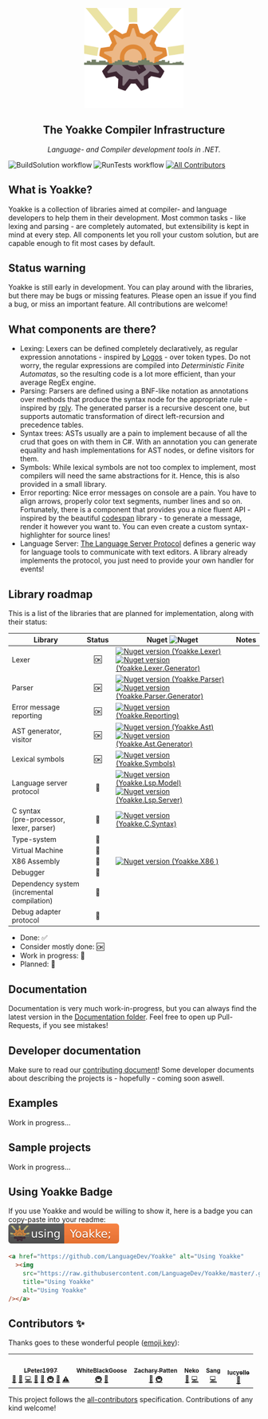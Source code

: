 <p align="center">
	<a href="#"><img src="https://github.com/LanguageDev/Yoakke/blob/master/.github/resources/YoakkeLogoAnimated.svg?raw=true" height="200"></a>
</p>

<h2 align="center">The Yoakke Compiler Infrastructure</h2>
<p align="center">
	<i>Language- and Compiler development tools in .NET.</i>
</p>

![BuildSolution workflow](https://github.com/LanguageDev/Yoakke/actions/workflows/BuildSolution.yml/badge.svg)
![RunTests workflow](https://github.com/LanguageDev/Yoakke/actions/workflows/RunTests.yml/badge.svg)
[![All Contributors](https://img.shields.io/badge/all_contributors-6-orange.svg?style=flat-square)](#contributors-)

## What is Yoakke?

Yoakke is a collection of libraries aimed at compiler- and language developers to help them in their development. Most common tasks - like lexing and parsing - are completely automated, but extensibility is kept in mind at every step. All components let you roll your custom solution, but are capable enough to fit most cases by default.

## Status warning

Yoakke is still early in development. You can play around with the libraries, but there may be bugs or missing features. Please open an issue if you find a bug, or miss an important feature. All contributions are welcome!

## What components are there?

- Lexing: Lexers can be defined completely declaratively, as regular expression annotations - inspired by [Logos](https://github.com/maciejhirsz/logos) - over token types. Do not worry, the regular expressions are compiled into _Deterministic Finite Automatas_, so the resulting code is a lot more efficient, than your average RegEx engine.
- Parsing: Parsers are defined using a BNF-like notation as annotations over methods that produce the syntax node for the appropriate rule - inspired by [rply](https://github.com/alex/rply/). The generated parser is a recursive descent one, but supports automatic transformation of direct left-recursion and precedence tables.
- Syntax trees: ASTs usually are a pain to implement because of all the crud that goes on with them in C#. With an annotation you can generate equality and hash implementations for AST nodes, or define visitors for them.
- Symbols: While lexical symbols are not too complex to implement, most compilers will need the same abstractions for it. Hence, this is also provided in a small library.
- Error reporting: Nice error messages on console are a pain. You have to align arrows, properly color text segments, number lines and so on. Fortunately, there is a component that provides you a nice fluent API - inspired by the beautiful [codespan](https://github.com/brendanzab/codespan) library - to generate a message, render it however you want to. You can even create a custom syntax-highlighter for source lines!
- Language Server: [The Language Server Protocol](https://microsoft.github.io/language-server-protocol/) defines a generic way for language tools to communicate with text editors. A library already implements the protocol, you just need to provide your own handler for events!

## Library roadmap

This is a list of the libraries that are planned for implementation, along with their status:

| Library                                     | Status | Nuget ![Nuget](https://upload.wikimedia.org/wikipedia/commons/thumb/2/25/NuGet_project_logo.svg/16px-NuGet_project_logo.svg.png)  | Notes |
| ------------------------------------------- | :------: | ---- | ----- |
| Lexer                                       | 🆗      | [![Nuget version (Yoakke.Lexer)](https://img.shields.io/nuget/v/Yoakke.Lexer.svg?logo=nuget&style=flat-square&logoColor=white&labelColor=004880&logoWidth=18&label=Yoakke.Lexer)](https://www.nuget.org/packages/Yoakke.Lexer) <br /> [![Nuget version (Yoakke.Lexer.Generator)](https://img.shields.io/nuget/v/Yoakke.Lexer.Generator.svg?logo=nuget&style=flat-square&logoColor=white&labelColor=004880&logoWidth=18&label=Yoakke.Lexer.Generator)](https://www.nuget.org/packages/Yoakke.Lexer.Generator) |       |
| Parser                                      | 🆗      | [![Nuget version (Yoakke.Parser)](https://img.shields.io/nuget/v/Yoakke.Parser.svg?logo=nuget&style=flat-square&logoColor=white&labelColor=004880&logoWidth=18&label=Yoakke.Parser)](https://www.nuget.org/packages/Yoakke.Parser)<br /> [![Nuget version (Yoakke.Parser.Generator)](https://img.shields.io/nuget/v/Yoakke.Parser.Generator.svg?logo=nuget&style=flat-square&logoColor=white&labelColor=004880&logoWidth=18&label=Yoakke.Parser.Generator)](https://www.nuget.org/packages/Yoakke.Parser.Generator) |       |
| Error message reporting                     | 🆗      | [![Nuget version (Yoakke.Reporting)](https://img.shields.io/nuget/v/Yoakke.Reporting.svg?logo=nuget&style=flat-square&logoColor=white&labelColor=004880&logoWidth=18&label=Yoakke.Reporting)](https://www.nuget.org/packages/Yoakke.Reporting) |       |
| AST generator, visitor                      | 🆗      | [![Nuget version (Yoakke.Ast)](https://img.shields.io/nuget/v/Yoakke.Ast.svg?logo=nuget&style=flat-square&logoColor=white&labelColor=004880&logoWidth=18&label=Yoakke.Ast)](https://www.nuget.org/packages/Yoakke.Ast) <br /> [![Nuget version (Yoakke.Ast.Generator)](https://img.shields.io/nuget/v/Yoakke.Ast.Generator.svg?logo=nuget&style=flat-square&logoColor=white&labelColor=004880&logoWidth=18&label=Yoakke.Ast.Generator)](https://www.nuget.org/packages/Yoakke.Ast.Generator) |       |
| Lexical symbols                             | 🆗      | [![Nuget version (Yoakke.Symbols)](https://img.shields.io/nuget/v/Yoakke.Symbols.svg?logo=nuget&style=flat-square&logoColor=white&labelColor=004880&logoWidth=18&label=Yoakke.Symbols)](https://www.nuget.org/packages/Yoakke.Symbols) |       |
| Language server protocol                    | 🚧      | [![Nuget version (Yoakke.Lsp.Model)](https://img.shields.io/nuget/v/Yoakke.Lsp.Model.svg?logo=nuget&style=flat-square&logoColor=white&labelColor=004880&logoWidth=18&label=Yoakke.Lsp.Model)](https://www.nuget.org/packages/Yoakke.Lsp.Model) <br /> [![Nuget version (Yoakke.Lsp.Server)](https://img.shields.io/nuget/v/Yoakke.Lsp.Server.svg?logo=nuget&style=flat-square&logoColor=white&labelColor=004880&logoWidth=18&label=Yoakke.Lsp.Server)](https://www.nuget.org/packages/Yoakke.Lsp.Server) |       |
| C syntax <br /> (pre-processor, lexer, parser)     | 🚧      | [![Nuget version (Yoakke.C.Syntax)](https://img.shields.io/nuget/v/Yoakke.C.Syntax.svg?logo=nuget&style=flat-square&logoColor=white&labelColor=004880&logoWidth=18&label=Yoakke.C.Syntax)](https://www.nuget.org/packages/Yoakke.C.Syntax) |       |
| Type-system                                 | 📝      |      |       |
| Virtual Machine                             | 📝      |      |       |
| X86 Assembly                                | 🚧      | [![Nuget version (Yoakke.X86 )](https://img.shields.io/nuget/v/Yoakke.X86.svg?logo=nuget&style=flat-square&logoColor=white&labelColor=004880&logoWidth=18&label=Yoakke.X86)](https://www.nuget.org/packages/Yoakke.X86)|       |
| Debugger                                    | 📝      |      |       |
| Dependency system <br /> (incremental compilation) | 📝      |      |       |
| Debug adapter protocol                      | 📝      |      |       |

- Done: ✅
- Consider mostly done: 🆗
- Work in progress: 🚧
- Planned: 📝

## Documentation

Documentation is very much work-in-progress, but you can always find the latest version in the [Documentation folder](https://github.com/LanguageDev/Yoakke/tree/master/Documentation). Feel free to open up Pull-Requests, if you see mistakes!

## Developer documentation

Make sure to read our [contributing document](https://github.com/LanguageDev/Yoakke/blob/master/CONTRIBUTING.md)! Some developer documents about describing the projects is - hopefully - coming soon aswell.

## Examples

Work in progress...

## Sample projects

Work in progress...

## Using Yoakke Badge

If you use Yoakke and would be willing to show it, here is a badge you can copy-paste into your readme:</br>
<a href="#" alt="Using Yoakke"><img src="https://raw.githubusercontent.com/LanguageDev/Yoakke/master/.github/resources/UsingYoakke.svg" title="Using Yoakke" alt="Using Yoakke"></a>

```html
<a href="https://github.com/LanguageDev/Yoakke" alt="Using Yoakke"
  ><img
    src="https://raw.githubusercontent.com/LanguageDev/Yoakke/master/.github/resources/UsingYoakke.svg"
    title="Using Yoakke"
    alt="Using Yoakke"
/></a>
```

## Contributors ✨

Thanks goes to these wonderful people ([emoji key](https://allcontributors.org/docs/en/emoji-key)):

<!-- ALL-CONTRIBUTORS-LIST:START - Do not remove or modify this section -->
<!-- prettier-ignore-start -->
<!-- markdownlint-disable -->
<table>
  <tr>
    <td align="center"><a href="https://github.com/LPeter1997"><img src="https://avatars.githubusercontent.com/u/7904867?v=4?s=100" width="100px;" alt=""/><br /><sub><b>LPeter1997</b></sub></a><br /><a href="#projectManagement-LPeter1997" title="Project Management">📆</a> <a href="#ideas-LPeter1997" title="Ideas, Planning, & Feedback">🤔</a> <a href="https://github.com/LanguageDev/Yoakke/commits?author=LPeter1997" title="Code">💻</a> <a href="https://github.com/LanguageDev/Yoakke/commits?author=LPeter1997" title="Documentation">📖</a> <a href="#maintenance-LPeter1997" title="Maintenance">🚧</a> <a href="#infra-LPeter1997" title="Infrastructure (Hosting, Build-Tools, etc)">🚇</a> <a href="https://github.com/LanguageDev/Yoakke/pulls?q=is%3Apr+reviewed-by%3ALPeter1997" title="Reviewed Pull Requests">👀</a> <a href="https://github.com/LanguageDev/Yoakke/commits?author=LPeter1997" title="Tests">⚠️</a></td>
    <td align="center"><a href="https://angouri.org/"><img src="https://avatars.githubusercontent.com/u/31178401?v=4?s=100" width="100px;" alt=""/><br /><sub><b>WhiteBlackGoose</b></sub></a><br /><a href="#infra-WhiteBlackGoose" title="Infrastructure (Hosting, Build-Tools, etc)">🚇</a> <a href="https://github.com/LanguageDev/Yoakke/commits?author=WhiteBlackGoose" title="Documentation">📖</a></td>
    <td align="center"><a href="https://github.com/ZacharyPatten"><img src="https://avatars.githubusercontent.com/u/3385986?v=4?s=100" width="100px;" alt=""/><br /><sub><b>Zachary Patten</b></sub></a><br /><a href="#design-ZacharyPatten" title="Design">🎨</a> <a href="#infra-ZacharyPatten" title="Infrastructure (Hosting, Build-Tools, etc)">🚇</a></td>
    <td align="center"><a href="http://skneko.moe/"><img src="https://avatars.githubusercontent.com/u/13376606?v=4?s=100" width="100px;" alt=""/><br /><sub><b>Neko</b></sub></a><br /><a href="#ideas-skneko" title="Ideas, Planning, & Feedback">🤔</a> <a href="https://github.com/LanguageDev/Yoakke/commits?author=skneko" title="Code">💻</a></td>
    <td align="center"><a href="https://github.com/hantatsang"><img src="https://avatars.githubusercontent.com/u/11912225?v=4?s=100" width="100px;" alt=""/><br /><sub><b>Sang</b></sub></a><br /><a href="https://github.com/LanguageDev/Yoakke/commits?author=hantatsang" title="Code">💻</a></td>
    <td align="center"><a href="https://github.com/lucyelle"><img src="https://avatars.githubusercontent.com/u/35396043?v=4?s=100" width="100px;" alt=""/><br /><sub><b>lucyelle</b></sub></a><br /><a href="https://github.com/LanguageDev/Yoakke/commits?author=lucyelle" title="Documentation">📖</a></td>
  </tr>
</table>

<!-- markdownlint-restore -->
<!-- prettier-ignore-end -->

<!-- ALL-CONTRIBUTORS-LIST:END -->

This project follows the [all-contributors](https://github.com/all-contributors/all-contributors) specification. Contributions of any kind welcome!